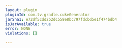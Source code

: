```yaml
---
layout: plugin
pluginId: com.tv.gradle.cukeGenerator
jarSha1: e72df5cdd2b2dc558e8bc797fdcbd5e1f474bdb4
isJarAvailable: true
error: NONE
violations: []

---
```

